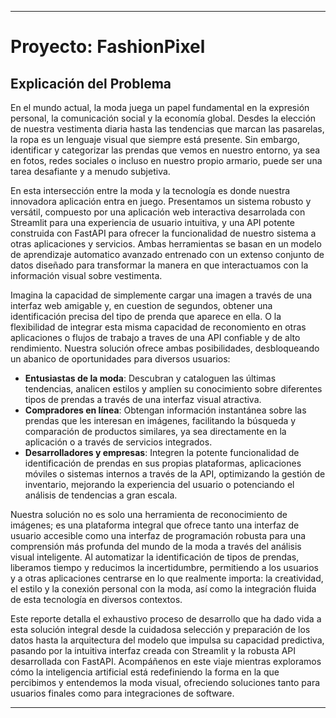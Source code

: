---

# Proyecto: FashionPixel

## Explicación del Problema

En el mundo actual, la moda juega un papel fundamental en la expresión personal, la comunicación social y la economía global. Desdes la elección de nuestra vestimenta diaria hasta las tendencias que marcan las pasarelas, la ropa es un lenguaje visual que siempre está presente. Sin embargo, identificar y categorizar las prendas que vemos en nuestro entorno, ya sea en fotos, redes sociales o incluso en nuestro propio armario, puede ser una tarea desafiante y a menudo subjetiva.

En esta intersección entre la moda y la tecnología es donde nuestra innovadora aplicación entra en juego. Presentamos un sistema robusto y versátil, compuesto por una aplicación web interactiva desarrolada con Streamlit para una experiencia de usuario intuitiva, y una API potente construida con FastAPI para ofrecer la funcionalidad de nuestro sistema a otras aplicaciones y servicios. Ambas herramientas se basan en un modelo de aprendizaje automatico avanzado entrenado con un extenso conjunto de datos diseñado para transformar la manera en que interactuamos con la información visual sobre vestimenta.

Imagina la capacidad de simplemente cargar una imagen a través de una interfaz web amigable y, en cuestion de segundos, obtener una identificación precisa del tipo de prenda que aparece en ella. O la flexibilidad de integrar esta misma capacidad de reconomiento en otras aplicaciones o flujos de trabajo a traves de una API confiable y de alto rendimiento. Nuestra solución ofrece ambas posibilidades, desbloqueando un abanico de oportunidades para diversos usuarios:

- **Entusiastas de la moda**: Descubran y cataloguen las últimas tendencias, analicen estilos y amplíen su conocimiento sobre diferentes tipos de prendas a través de una interfaz visual atractiva.
- **Compradores en línea**: Obtengan información instantánea sobre las prendas que les interesan en imágenes, facilitando la búsqueda y comparación de productos similares, ya sea directamente en la aplicación o a través de servicios integrados.
- **Desarrolladores y empresas**: Integren la potente funcionalidad de identificación de prendas en sus propias plataformas, aplicaciones móviles o sistemas internos a través de la API, optimizando la gestión de inventario, mejorando la experiencia del usuario o potenciando el análisis de tendencias a gran escala.

Nuestra solución no es solo una herramienta de reconocimiento de imágenes; es una plataforma integral que ofrece tanto una interfaz de usuario accesible como una interfaz de programación robusta para una comprensión más profunda del mundo de la moda a través del análisis visual inteligente. Al automatizar la identificación de tipos de prendas, liberamos tiempo y reducimos la incertidumbre, permitiendo a los usuarios y a otras aplicaciones centrarse en lo que realmente importa: la creatividad, el estilo y la conexión personal con la moda, así como la integración fluida de esta tecnología en diversos contextos.

Este reporte detalla el exhaustivo proceso de desarrollo que ha dado vida a esta solución integral desde la cuidadosa selección y preparación de los datos hasta la arquitectura del modelo que impulsa su capacidad predictiva, pasando por la intuitiva interfaz creada con Streamlit y la robusta API desarrollada con FastAPI. Acompáñenos en este viaje mientras exploramos cómo la inteligencia artificial está redefiniendo la forma en la que percibimos y entendemos la moda visual, ofreciendo soluciones tanto para usuarios finales como para integraciones de software.

---